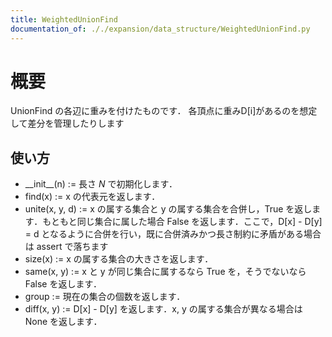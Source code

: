 ```yaml
---
title: WeightedUnionFind
documentation_of: ././expansion/data_structure/WeightedUnionFind.py
---
```


# 概要
UnionFind の各辺に重みを付けたものです．
各頂点に重みD[i]があるのを想定して差分を管理したりします

## 使い方
- \_\_init\_\_(n) := 長さ $N$ で初期化します．
- find(x) := x の代表元を返します．
- unite(x, y, d) := x の属する集合と y の属する集合を合併し，True を返します．もともと同じ集合に属した場合 False を返します．ここで，D[x] - D[y] = d となるように合併を行い，既に合併済みかつ長さ制約に矛盾がある場合は assert で落ちます
- size(x) := x の属する集合の大きさを返します．
- same(x, y) := x と y が同じ集合に属するなら True を，そうでないなら False を返します．
- group := 現在の集合の個数を返します．
- diff(x, y) := D[x] - D[y] を返します．x, y の属する集合が異なる場合は None を返します．
